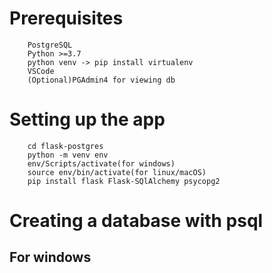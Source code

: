 # Prerequisites
```
    PostgreSQL
    Python >=3.7
    python venv -> pip install virtualenv
    VSCode
    (Optional)PGAdmin4 for viewing db 
```


# Setting up the app

``` mkdir flask-postgres 
    cd flask-postgres
    python -m venv env
    env/Scripts/activate(for windows)
    source env/bin/activate(for linux/macOS)
    pip install flask Flask-SQlAlchemy psycopg2
```

# Creating a database with psql
## For windows
```

